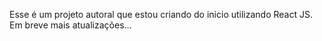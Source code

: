 Esse é um projeto autoral que estou criando do inicio utilizando React JS.
Em breve mais atualizações...